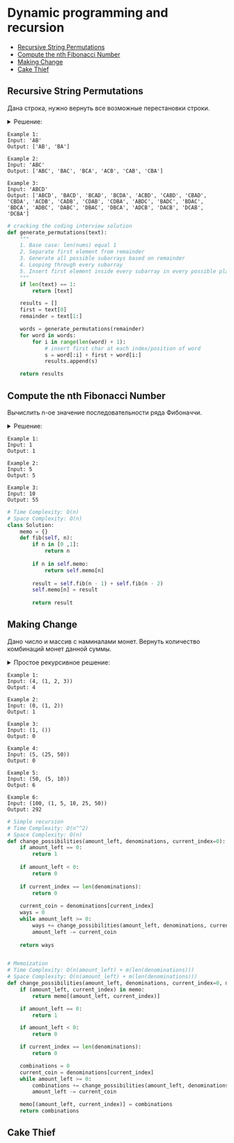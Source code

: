 # Dynamic programming and recursion
+ [Recursive String Permutations](#recursive-string-permutations)
+ [Compute the nth Fibonacci Number](#compute-the-nth-fibonacci-number)
+ [Making Change](#making-change)
+ [Cake Thief](#cake-thief)


## Recursive String Permutations
Дана строка, нужно вернуть все возможные перестановки строки.

<details><summary>Решение:</summary><blockquote>

<ol>
 <li>БС: длина строки == 1.</li>
 <li>Рекурсивно собрать все подстроки и добавлять в подстроки первый элемент в начало строки.</li>
</ol>

</blockquote></details>

```
Example 1:
Input: 'AB'
Output: ['AB', 'BA']

Example 2:
Input: 'ABC'
Output: ['ABC', 'BAC', 'BCA', 'ACB', 'CAB', 'CBA']

Example 3:
Input: 'ABCD'
Output: ['ABCD', 'BACD', 'BCAD', 'BCDA', 'ACBD', 'CABD', 'CBAD', 'CBDA', 'ACDB', 'CADB', 'CDAB', 'CDBA', 'ABDC', 'BADC', 'BDAC', 'BDCA', 'ADBC', 'DABC', 'DBAC', 'DBCA', 'ADCB', 'DACB', 'DCAB', 'DCBA']

```

```python
# cracking the coding interview solution
def generate_permutations(text):
    """
    1. Base case: len(nums) equal 1
    2. Separate first element from remainder
    3. Generate all possible subarrays based on remainder
    4. Looping through every subarray
    5. Insert first element inside every subarray in every possible place
    """
    if len(text) == 1:
        return [text]

    results = []
    first = text[0]
    remainder = text[1:]

    words = generate_permutations(remainder)
    for word in words:
        for i in range(len(word) + 1):
            # insert first char at each index/position of word
            s = word[:i] + first + word[i:]
            results.append(s)

    return results

```


## Compute the nth Fibonacci Number
Вычислить n-ое значение последовательности ряда Фибоначчи.

<details><summary>Решение:</summary><blockquote>

<ol>
 <li>БС: если n-ое значение ряда == 0 или 1, вернуть n-ое значение ряда.</li>
 <li>Рекурсивно пройти формулу Фибоначчи fib = (n - 1) + (n - 2).</li>
 <li>Добавить мемоизацию, добавив словарь для хранения проделанных вычислений.</li>
</ol>

</blockquote></details>

```
Example 1:
Input: 1
Output: 1

Example 2:
Input: 5
Output: 5

Example 3:
Input: 10
Output: 55

```

```python
# Time Complexity: O(n)
# Space Complexity: O(n)
class Solution:
    memo = {}
    def fib(self, n):
        if n in [0 ,1]:
            return n
        
        if n in self.memo:
            return self.memo[n]
        
        result = self.fib(n - 1) + self.fib(n - 2)
        self.memo[n] = result
        
        return result

```


## Making Change
Дано число и массив с наминалами монет.
Вернуть количество комбинаций монет данной суммы.

<details><summary>Простое рекурсивное решение:</summary><blockquote>

<ol>
 <li>БС №1: если оставшаяся сумма == 0 используем монетку и засчитываем обход рекурсии за 1 комбинацию монеток.</li>
 <li>БС №2: если оставшаяся сумма < 0 из-за текущей монетки мы вышли рамки нашей суммы, вернуть 0, НЕ засчитываем обход рекурсии за комбинацию монеток.</li>
 <li>БС №3: индекс монетки равен длине массива, мы исчерпали возможные монетки на этом вызове, вернуть 0, НЕ засчитывать обход рекурсии за комбинацию монеток.</li>
 <li>Тело рекурсии: пока сумма не исчерпана вызываем ф-ию рекурсивно, передавая в нее новый индекс монетки ,считаем комбинации, уменьшаем текущую сумму.</li>
</ol>

</blockquote></details>

```
Example 1:
Input: (4, (1, 2, 3))
Output: 4

Example 2:
Input: (0, (1, 2))
Output: 1

Example 3:
Input: (1, ())
Output: 0

Example 4:
Input: (5, (25, 50))
Output: 0

Example 5:
Input: (50, (5, 10))
Output: 6

Example 6:
Input: (100, (1, 5, 10, 25, 50))
Output: 292

```

```python
# Simple recursion
# Time Complexity: O(n^^2)
# Space Complexity: O(n)
def change_possibilities(amount_left, denominations, current_index=0):
    if amount_left == 0:
        return 1
    
    if amount_left < 0:
        return 0
        
    if current_index == len(denominations):
        return 0
        
    current_coin = denominations[current_index]
    ways = 0
    while amount_left >= 0:
        ways += change_possibilities(amount_left, denominations, current_index + 1)
        amount_left -= current_coin
    
    return ways


# Memoization
# Time Complexity: O(n(amount_left) + m(len(denominations)))
# Space Complexity: O(n(amount_left) + m(len(denominations)))
def change_possibilities(amount_left, denominations, current_index=0, memo={}):
    if (amount_left, current_index) in memo:
        return memo[(amount_left, current_index)]

    if amount_left == 0: 
        return 1

    if amount_left < 0: 
        return 0

    if current_index == len(denominations): 
        return 0

    combinations = 0
    current_coin = denominations[current_index]
    while amount_left >= 0:
        combinations += change_possibilities(amount_left, denominations, current_index + 1, memo)
        amount_left -= current_coin

    memo[(amount_left, current_index)] = combinations
    return combinations

```


## Cake Thief

